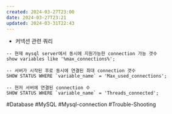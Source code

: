 ```yaml
---
created: 2024-03-27T23:00
date: 2024-03-27T23:21
updated: 2024-03-31T22:43
---
```


- 커넥션 관련 쿼리
```
-- 현재 mysql server에서 동시에 지원가능한 connection 가능 갯수
show variables like '%max_connections%';

-- 서버가 시작된 후로 동시에 연결된 최대 connection 갯수
SHOW STATUS WHERE `variable_name` = 'Max_used_connections';  

-- 현저 서버에 연결된 connection 수
SHOW STATUS WHERE `variable_name` = 'Threads_connected';
```



#Database
#MySQL 
#Mysql-connection
#Trouble-Shooting